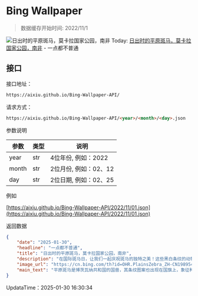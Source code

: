 # Bing Wallpaper

> 数据缓存开始时间: 2022/11/1

![日出时的平原斑马，莫卡拉国家公园，南非](https://cn.bing.com/th?id=OHR.PlainsZebra_ZH-CN1989542307_1920x1080.webp)
Today: [日出时的平原斑马，莫卡拉国家公园，南非](https://cn.bing.com/th?id=OHR.PlainsZebra_ZH-CN1989542307_1920x1080.webp) - 一点都不普通

## 接口

接口地址：

```html
https://aixiu.github.io/Bing-Wallpaper-API/
```

请求方式：

```html
https://aixiu.github.io/Bing-Wallpaper-API/<year>/<month>/<day>.json
```

参数说明

| 参数 | 类型 | 说明 |
| - | - | - |
| year | str | 4位年份, 例如：2022 |
| month | str | 2位月份, 例如：02、12 |
| day | str | 2位日期, 例如：02、25 |

例如

[https://aixiu.github.io/Bing-Wallpaper-API/2022/11/01.json](https://aixiu.github.io/Bing-Wallpaper-API/2022/11/01.json)

返回数据

```json
{
    "date": "2025-01-30",
    "headline": "一点都不普通",
    "title": "日出时的平原斑马，莫卡拉国家公园，南非",
    "description": "在国际斑马日，让我们一起庆祝斑马的独特之美！这些黑白条纹的动物主要生活在非洲草原上，从肯尼亚延伸至南非。斑马分为细纹斑马、平原斑马和山斑马三种，其中细纹斑马最为濒危，其数量在三十年内减少了一半以上。尽管平原斑马种群繁盛，山斑马仍面临偷猎和栖息地侵占等威胁。斑马在生态系统中发挥着重要作用，它们与狮子和鬣狗等捕食者共存，并影响草原生态的平衡。",
    "image_url": "https://cn.bing.com/th?id=OHR.PlainsZebra_ZH-CN1989542307_1920x1080.webp",
    "main_text": "平原斑马是博茨瓦纳共和国的国兽，其条纹图案也出现在国旗上，象征种族和谐。"
}
```

UpdataTime：2025-01-30 16:30:34
